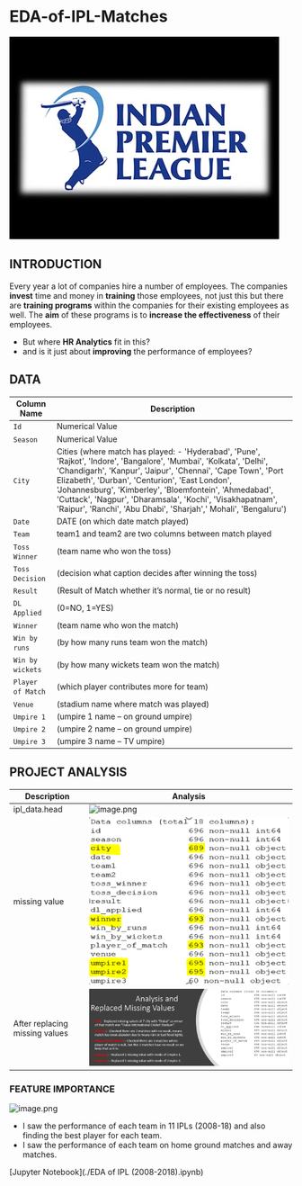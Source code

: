 # EDA-of-IPL-Matches
![image.jpg](Images/IPL-Image.jpg)

## INTRODUCTION
Every year a lot of companies hire a number of employees. The companies __invest__ time and money in __training__ those employees, not just this but there are __training programs__ within the companies for their existing employees as well. The __aim__ of these programs is to __increase the effectiveness__ of their employees. 
- But where __HR Analytics__ fit in this? 
- and is it just about __improving__ the performance of employees?

## DATA
| Column Name | Description |
| --- | --- |
| `Id` | Numerical Value |
| `Season` | Numerical Value |
| `City` | Cities (where match has played: - 'Hyderabad', 'Pune', 'Rajkot', 'Indore', 'Bangalore', 'Mumbai', 'Kolkata', 'Delhi', 'Chandigarh', 'Kanpur', 'Jaipur', 'Chennai', 'Cape Town', 'Port Elizabeth', 'Durban', 'Centurion', 'East London', 'Johannesburg', 'Kimberley', 'Bloemfontein', 'Ahmedabad', 'Cuttack', 'Nagpur', 'Dharamsala', 'Kochi', 'Visakhapatnam', 'Raipur', 'Ranchi', 'Abu Dhabi', 'Sharjah',' Mohali', 'Bengaluru') |
| `Date` | DATE (on which date match played) |
| `Team`| team1 and team2 are two columns between match played|
| `Toss Winner` | (team name who won the toss) |
| `Toss Decision` | (decision what caption decides after winning the toss) |
| `Result` | (Result of Match whether it’s normal, tie or no result) |
| `DL Applied` | (0=NO, 1=YES) |
| `Winner` | (team name who won the match) |
| `Win by runs` | (by how many runs team won the match) |
| `Win by wickets` | (by how many wickets team won the match) |
| `Player of Match` | (which player contributes more for team) |
| `Venue` | (stadium name where match was played) |
| `Umpire 1` | (umpire 1 name – on ground umpire) |
| `Umpire 2` | (umpire 2 name – on ground umpire) |
| `Umpire 3` | (umpire 3 name – TV umpire) |
## PROJECT ANALYSIS
| Description | Analysis |
| --- | --- |
| ipl_data.head | ![image.png](Images/head.png) |
| missing value | ![image.png](Images/miss.png) |
| After replacing missing values | ![image.png](Images/fillmissingvalue.png) |

### FEATURE IMPORTANCE
![image.png](images/feature.png)
- I saw the performance of each team in 11 IPLs (2008-18) and also finding the best player for each team.
- I saw the performance of each team on home ground matches and away matches.

[Jupyter Notebook](./EDA of IPL (2008-2018).ipynb)
